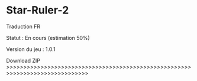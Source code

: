 # Star-Ruler-2
Traduction FR

Statut : En cours (estimation 50%)

Version du jeu : 1.0.1

Download ZIP >>>>>>>>>>>>>>>>>>>>>>>>>>>>>>>>>>>>>>>>>>>>>>>>>>>>>>>>>>>>>>>>>>>>>>>>>>>>>>

